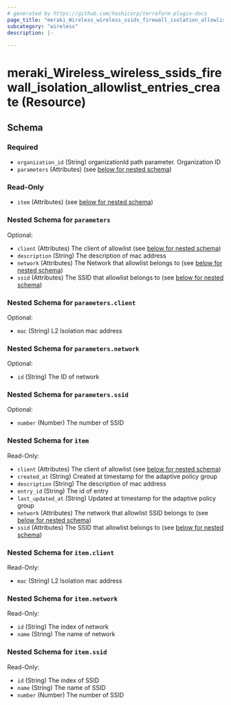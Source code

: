 ```yaml
---
# generated by https://github.com/hashicorp/terraform-plugin-docs
page_title: "meraki_Wireless_wireless_ssids_firewall_isolation_allowlist_entries_create Resource - terraform-provider-meraki"
subcategory: "wireless"
description: |-
  
---
```


# meraki_Wireless_wireless_ssids_firewall_isolation_allowlist_entries_create (Resource)





<!-- schema generated by tfplugindocs -->
## Schema

### Required

- `organization_id` (String) organizationId path parameter. Organization ID
- `parameters` (Attributes) (see [below for nested schema](#nestedatt--parameters))

### Read-Only

- `item` (Attributes) (see [below for nested schema](#nestedatt--item))

<a id="nestedatt--parameters"></a>
### Nested Schema for `parameters`

Optional:

- `client` (Attributes) The client of allowlist (see [below for nested schema](#nestedatt--parameters--client))
- `description` (String) The description of mac address
- `network` (Attributes) The Network that allowlist belongs to (see [below for nested schema](#nestedatt--parameters--network))
- `ssid` (Attributes) The SSID that allowlist belongs to (see [below for nested schema](#nestedatt--parameters--ssid))

<a id="nestedatt--parameters--client"></a>
### Nested Schema for `parameters.client`

Optional:

- `mac` (String) L2 Isolation mac address


<a id="nestedatt--parameters--network"></a>
### Nested Schema for `parameters.network`

Optional:

- `id` (String) The ID of network


<a id="nestedatt--parameters--ssid"></a>
### Nested Schema for `parameters.ssid`

Optional:

- `number` (Number) The number of SSID



<a id="nestedatt--item"></a>
### Nested Schema for `item`

Read-Only:

- `client` (Attributes) The client of allowlist (see [below for nested schema](#nestedatt--item--client))
- `created_at` (String) Created at timestamp for the adaptive policy group
- `description` (String) The description of mac address
- `entry_id` (String) The id of entry
- `last_updated_at` (String) Updated at timestamp for the adaptive policy group
- `network` (Attributes) The network that allowlist SSID belongs to (see [below for nested schema](#nestedatt--item--network))
- `ssid` (Attributes) The SSID that allowlist belongs to (see [below for nested schema](#nestedatt--item--ssid))

<a id="nestedatt--item--client"></a>
### Nested Schema for `item.client`

Read-Only:

- `mac` (String) L2 Isolation mac address


<a id="nestedatt--item--network"></a>
### Nested Schema for `item.network`

Read-Only:

- `id` (String) The index of network
- `name` (String) The name of network


<a id="nestedatt--item--ssid"></a>
### Nested Schema for `item.ssid`

Read-Only:

- `id` (String) The index of SSID
- `name` (String) The name of SSID
- `number` (Number) The number of SSID
